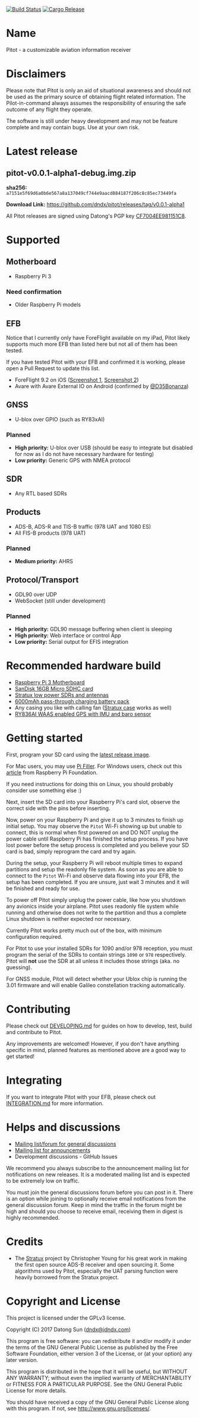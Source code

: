 [![Build Status](https://travis-ci.org/dndx/pitot.svg?branch=master)](https://travis-ci.org/dndx/pitot)
[![Cargo Release](https://img.shields.io/crates/v/pitot.svg)](https://crates.io/crates/pitot)

# Name
Pitot - a customizable aviation information receiver

# Disclaimers
Please note that Pitot is only an aid of situational awareness and should not
be used as the primary source of obtaining flight related information. The
Pilot-in-command always assumes the responsibility of ensuring the safe outcome
of any flight they operate.

The software is still under heavy development and may not be feature complete
and may contain bugs. Use at your own risk.

# Latest release
## pitot-v0.0.1-alpha1-debug.img.zip
**sha256:** `a7151e5f69d6a0b6e567a8a137049cf744e9aacd884187f206c8c85ec73449fa`

**Download Link:** https://github.com/dndx/pitot/releases/tag/v0.0.1-alpha1

All Pitot releases are signed using Datong's PGP key
[CF7004EE981151C8](https://pgp.mit.edu/pks/lookup?op=get&search=0xCF7004EE981151C8).

# Supported
## Motherboard
* Raspberry Pi 3

### Need confirmation
* Older Raspberry Pi models

## EFB
Notice that I currently only have ForeFlight available on my iPad, Pitot
likely supports much more EFB than listed here but not all of them has been
tested.

If you have tested Pitot with your EFB and confirmed it is working, please
open a Pull Request to update this list.

* ForeFlight 9.2 on iOS ([Screenshot 1](https://user-images.githubusercontent.com/1131072/28495314-7c1fef4c-6efd-11e7-9dd2-3fdf6c10fd02.PNG),
[Screenshot 2](https://user-images.githubusercontent.com/1131072/28495315-7dddd81c-6efd-11e7-9eb8-e3dc514cb8e8.PNG))
* Avare with Avare External IO on Android (confirmed by [@D35Bonanza](https://github.com/D35Bonanza))

## GNSS
* U-blox over GPIO (such as RY83xAI)

### Planned
* **High priority:** U-blox over USB
(should be easy to integrate but disabled for now as I do not have
necessary hardware for testing)
* **Low priority:** Generic GPS with NMEA protocol

## SDR
* Any RTL based SDRs

## Products
* ADS-B, ADS-R and TIS-B traffic (978 UAT and 1080 ES)
* All FIS-B products (978 UAT)

### Planned
* **Medium priority:** AHRS

## Protocol/Transport
* GDL90 over UDP
* WebSocket (still under development)

### Planned
* **High priority:** GDL90 message buffering when client is sleeping
* **High priority:** Web interface or control App
* **Low priority:** Serial output for EFIS integration

# Recommended hardware build
* [Raspberry Pi 3 Motherboard](https://www.amazon.com/gp/product/B01CD5VC92)
* [SanDisk 16GB Micro SDHC card](https://www.amazon.com/SanDisk-Ultra-Micro-Adapter-SDSQUNC-016G-GN6MA/dp/B010Q57SEE)
* [Stratux low power SDRs and antennas](https://www.amazon.com/gp/product/B01M7NMWCD)
* [6000mAh pass-through charging battery pack](https://www.amazon.com/gp/product/B00ZWUZG70)
* Any casing you like with calling fan ([Stratux case](https://www.amazon.com/gp/product/B072ND582W) works as well)
* [RY836AI WAAS enabled GPS with IMU and baro sensor](https://www.ebay.com/itm/182087516214)

# Getting started
First, program your SD card using the [latest release image](https://github.com/dndx/pitot/releases).

For Mac users, you may use [Pi Filler](http://ivanx.com/raspberrypi/). For Windows users, check out
this [article](https://www.raspberrypi.org/documentation/installation/installing-images/windows.md)
from Raspberry Pi Foundation.

If you need instructions for doing this on Linux, you should probably
consider use something else :)

Next, insert the SD card into your Raspberry Pi's card slot, observe the correct side
with the pins before inserting.

Now, power on your Raspberry Pi and give it up to 3 minutes to finish up initial setup.
You may observe the `Pitot` Wi-Fi showing up but unable to connect, this is normal
when first powered on and DO NOT unplug the power cable until Raspberry Pi has finished
the setup process. If you have lost power before the setup process is completed and you
believe your SD card is bad, simply reprogram the card and try again.

During the setup, your Raspberry Pi will reboot multiple times to expand partitions and
setup the readonly file system. As soon as you are able to connect to the `Pitot` Wi-Fi and
observe data flowing into your EFB, the setup has been completed. If you are unsure, just wait
3 minutes and it will be finished and ready for use.

To power off Pitot simply unplug the power cable, like how you shutdown any avionics inside your
airplane. Pitot uses readonly file system while
running and otherwise does not write to the partition and thus a complete Linux shutdown
is neither expected nor necessary.

Currently Pitot works pretty much out of the box, with minimum configuration required.

For Pitot to use your installed SDRs for 1090 and/or 978 reception, you must program
the serial of the SDRs to contain strings `1090` or `978` respectively.
Pitot will **not** use the SDR at all unless it includes those strings (aka. no guessing).

For GNSS module, Pitot will detect whether your Ublox chip is running the 3.01 firmware
and will enable Galileo constellation tracking automatically.

# Contributing
Please check out [DEVELOPING.md](https://github.com/dndx/pitot/blob/master/DEVELOPING.md)
for guides on how to develop, test, build and contribute to Pitot.

Any improvements are welcomed! However, if you don't have anything specific in mind,
planned features as mentioned above are a good way to get started!

# Integrating
If you want to integrate Pitot with your EFB, please check out
[INTEGRATION.md](https://github.com/dndx/pitot/blob/master/INTEGRATION.md) for more information.

# Helps and discussions
* [Mailing list/forum for general discussions](https://groups.google.com/forum/#!forum/pitot-discussions)
* [Mailing list for announcements](https://groups.google.com/forum/#!forum/pitot-announcements)
* Development discussions - GitHub Issues

We recommend you always subscribe to the announcement mailing list for notifications on new releases.
It is a moderated mailing list and is expected to be extremely low on traffic.

You must join the general discussions forum before you can post in it. There is an option
while joining to optionally receive email notifications from the general discussion forum.
Keep in mind the traffic in the forum might be high and should you choose to receive email,
receiving them in digest is highly recommended.

# Credits
* The [Stratux](https://github.com/cyoung/stratux) project by Christopher Young
for his great work in making the first open source ADS-B receiver and open sourcing
it.
Some algorithms used by Pitot, especially the UAT parsing function were heavily
borrowed from the Stratux project.

# Copyright and License
This project is licensed under the GPLv3 license.

Copyright (C) 2017  Datong Sun (dndx@idndx.com)

This program is free software: you can redistribute it and/or modify
it under the terms of the GNU General Public License as published by
the Free Software Foundation, either version 3 of the License, or
(at your option) any later version.

This program is distributed in the hope that it will be useful,
but WITHOUT ANY WARRANTY; without even the implied warranty of
MERCHANTABILITY or FITNESS FOR A PARTICULAR PURPOSE.  See the
GNU General Public License for more details.

You should have received a copy of the GNU General Public License
along with this program.  If not, see <http://www.gnu.org/licenses/>.
